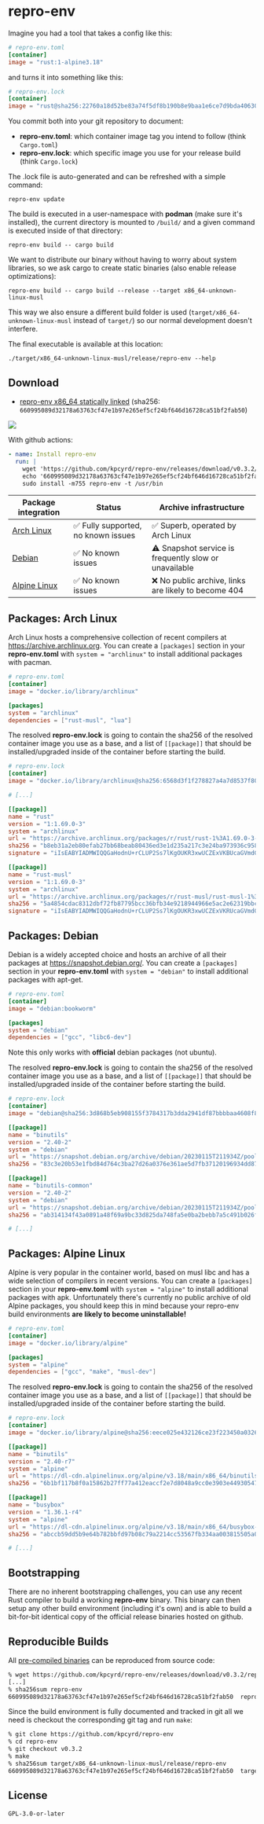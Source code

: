 # repro-env

Imagine you had a tool that takes a config like this:

```toml
# repro-env.toml
[container]
image = "rust:1-alpine3.18"
```

and turns it into something like this:

```toml
# repro-env.lock
[container]
image = "rust@sha256:22760a18d52be83a74f5df8b190b8e9baa1e6ce7d9bda40630acc8ba5328a2fd"
```

You commit both into your git repository to document:

- **repro-env.toml**: which container image tag you intend to follow (think `Cargo.toml`)
- **repro-env.lock**: which specific image you use for your release build (think `Cargo.lock`)

The .lock file is auto-generated and can be refreshed with a simple command:

```
repro-env update
```

The build is executed in a user-namespace with **podman** (make sure it's installed), the current directory is mounted to `/build/` and a given command is executed inside of that directory:

```
repro-env build -- cargo build
```

We want to distribute our binary without having to worry about system libraries, so we ask cargo to create static binaries (also enable release optimizations):

```
repro-env build -- cargo build --release --target x86_64-unknown-linux-musl
```

This way we also ensure a different build folder is used (`target/x86_64-unknown-linux-musl` instead of `target/`) so our normal development doesn't interfere.

The final executable is available at this location:

```
./target/x86_64-unknown-linux-musl/release/repro-env --help
```

## Download

- [repro-env x86_64 statically linked](https://github.com/kpcyrd/repro-env/releases/download/v0.3.2/repro-env) (sha256: `660995089d32178a63763cf47e1b97e265ef5cf24bf646d16728ca51bf2fab50`)

[![](https://repology.org/badge/vertical-allrepos/repro-env.svg)](https://repology.org/project/repro-env/versions)

With github actions:

```yaml
- name: Install repro-env
  run: |
    wget 'https://github.com/kpcyrd/repro-env/releases/download/v0.3.2/repro-env'
    echo '660995089d32178a63763cf47e1b97e265ef5cf24bf646d16728ca51bf2fab50  repro-env' | sha256sum -c -
    sudo install -m755 repro-env -t /usr/bin
```

| Package integration                    | Status | Archive infrastructure |
| -------------------------------------- | ------ | ---------------------- |
| [Arch Linux](#packages-arch-linux)     | ✅ Fully supported, no known issues | ✅ Superb, operated by Arch Linux |
| [Debian](#packages-debian)             | ✅ No known issues | ⚠️ Snapshot service is frequently slow or unavailable |
| [Alpine Linux](#packages-alpine-linux) | ✅ No known issues | ❌ No public archive, links are likely to become 404 |

## Packages: Arch Linux

Arch Linux hosts a comprehensive collection of recent compilers at https://archive.archlinux.org. You can create a `[packages]` section in your **repro-env.toml** with `system = "archlinux"` to install additional packages with pacman.

```toml
# repro-env.toml
[container]
image = "docker.io/library/archlinux"

[packages]
system = "archlinux"
dependencies = ["rust-musl", "lua"]
```

The resolved **repro-env.lock** is going to contain the sha256 of the resolved container image you use as a base, and a list of `[[package]]` that should be installed/upgraded inside of the container before starting the build.

```toml
# repro-env.lock
[container]
image = "docker.io/library/archlinux@sha256:6568d3f1f278827a4a7d8537f80c2ae36982829a0c6bccff4cec081774025472"

# [...]

[[package]]
name = "rust"
version = "1:1.69.0-3"
system = "archlinux"
url = "https://archive.archlinux.org/packages/r/rust/rust-1%3A1.69.0-3-x86_64.pkg.tar.zst"
sha256 = "b8eb31a2eb80efab27bb68beab80436ed3e1d235a217c3e24ba973936c95839e"
signature = "iIsEABYIADMWIQQGaHodnU+rCLUP2Ss7lKgOUKR3xwUCZExVKBUcaGVmdGlnQGFyY2hsaW51eC5vcmcACgkQO5SoDlCkd8fQkAD6AudRi2qP3WxSn38OOkSRSITciqRevPaVJgrz03JUBEAA/12h9z8dReD07Lqnltx9QTa3Cxppbv7VpJlTCQuavoMG"

[[package]]
name = "rust-musl"
version = "1:1.69.0-3"
system = "archlinux"
url = "https://archive.archlinux.org/packages/r/rust-musl/rust-musl-1%3A1.69.0-3-x86_64.pkg.tar.zst"
sha256 = "5a4854cdac8312dbf72fb87795bcc36bfb34e9218944966e5ac2e62319bbcf22"
signature = "iIsEABYIADMWIQQGaHodnU+rCLUP2Ss7lKgOUKR3xwUCZExVKRUcaGVmdGlnQGFyY2hsaW51eC5vcmcACgkQO5SoDlCkd8cCMQD/W59RkOVPZDXlnmyY27jW61GC86hXOkSLOKa7XMQtpBoBALSugCkG1clSo/EQDbnuS+UY3268HNBvz6mF6i/hhEsB"
```

## Packages: Debian

Debian is a widely accepted choice and hosts an archive of all their packages at https://snapshot.debian.org/. You can create a `[packages]` section in your **repro-env.toml** with `system = "debian"` to install additional packages with apt-get.

```toml
# repro-env.toml
[container]
image = "debian:bookworm"

[packages]
system = "debian"
dependencies = ["gcc", "libc6-dev"]
```

Note this only works with **official** debian packages (not ubuntu).

The resolved **repro-env.lock** is going to contain the sha256 of the resolved container image you use as a base, and a list of `[[package]]` that should be installed/upgraded inside of the container before starting the build.

```toml
# repro-env.lock
[container]
image = "debian@sha256:3d868b5eb908155f3784317b3dda2941df87bbbbaa4608f84881de66d9bb297b"

[[package]]
name = "binutils"
version = "2.40-2"
system = "debian"
url = "https://snapshot.debian.org/archive/debian/20230115T211934Z/pool/main/b/binutils/binutils_2.40-2_amd64.deb"
sha256 = "83c3e20b53e1fbd84d764c3ba27d26a0376e361ae5d7fb37120196934dd87424"

[[package]]
name = "binutils-common"
version = "2.40-2"
system = "debian"
url = "https://snapshot.debian.org/archive/debian/20230115T211934Z/pool/main/b/binutils/binutils-common_2.40-2_amd64.deb"
sha256 = "ab314134f43a0891a48f69a9bc33d825da748fa5e0ba2bebb7a5c491b026f1a0"

# [...]
```

## Packages: Alpine Linux

Alpine is very popular in the container world, based on musl libc and has a wide selection of compilers in recent versions. You can create a `[packages]` section in your **repro-env.toml** with `system = "alpine"` to install additional packages with apk. Unfortunately there's currently no public archive of old Alpine packages, you should keep this in mind because your repro-env build environments **are likely to become uninstallable!**

```toml
# repro-env.toml
[container]
image = "docker.io/library/alpine"

[packages]
system = "alpine"
dependencies = ["gcc", "make", "musl-dev"]
```

The resolved **repro-env.lock** is going to contain the sha256 of the resolved container image you use as a base, and a list of `[[package]]` that should be installed/upgraded inside of the container before starting the build.

```toml
# repro-env.lock
[container]
image = "docker.io/library/alpine@sha256:eece025e432126ce23f223450a0326fbebde39cdf496a85d8c016293fc851978"

[[package]]
name = "binutils"
version = "2.40-r7"
system = "alpine"
url = "https://dl-cdn.alpinelinux.org/alpine/v3.18/main/x86_64/binutils-2.40-r7.apk"
sha256 = "6b1bf117b8f0a15862b27ff77a412eaccf2e7d8048a9cc0e3903e44930547c80"

[[package]]
name = "busybox"
version = "1.36.1-r4"
system = "alpine"
url = "https://dl-cdn.alpinelinux.org/alpine/v3.18/main/x86_64/busybox-1.36.1-r4.apk"
sha256 = "abccb59dd5b9e64b782bbfd97b08c79a2214cc53567fb334aa003815505a007f"

# [...]
```

## Bootstrapping

There are no inherent bootstrapping challenges, you can use any recent Rust compiler to build a working **repro-env** binary. This binary can then setup any other build environment (including it's own) and is able to build a bit-for-bit identical copy of the official release binaries hosted on github.

## Reproducible Builds

All [pre-compiled binaries](https://github.com/kpcyrd/repro-env/releases) can be reproduced from source code:

```sh
% wget https://github.com/kpcyrd/repro-env/releases/download/v0.3.2/repro-env
[...]
% sha256sum repro-env
660995089d32178a63763cf47e1b97e265ef5cf24bf646d16728ca51bf2fab50  repro-env
```

Since the build environment is fully documented and tracked in git all we need is checkout the corresponding git tag and run `make`:

```sh
% git clone https://github.com/kpcyrd/repro-env
% cd repro-env
% git checkout v0.3.2
% make
% sha256sum target/x86_64-unknown-linux-musl/release/repro-env
660995089d32178a63763cf47e1b97e265ef5cf24bf646d16728ca51bf2fab50  target/x86_64-unknown-linux-musl/release/repro-env
```

## License

`GPL-3.0-or-later`
